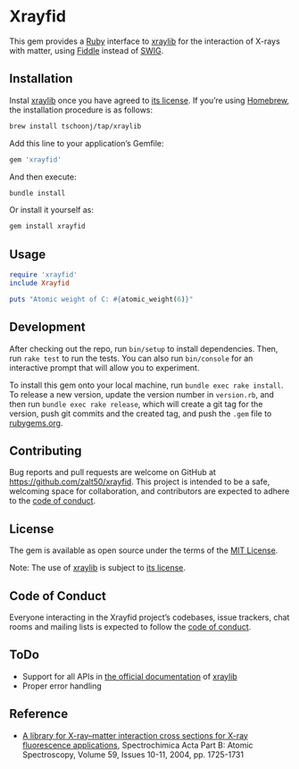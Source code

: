 # Xrayfid

This gem provides a [Ruby](https://www.ruby-lang.org) interface to
[xraylib](https://github.com/tschoonj/xraylib) for the interaction of
X-rays with matter, using [Fiddle](https://github.com/ruby/fiddle)
instead of [SWIG](http://www.swig.org).

## Installation

Instal [xraylib](https://github.com/tschoonj/xraylib) once you have
agreed to [its
license](https://github.com/tschoonj/xraylib/blob/master/license_all.txt).
If you’re using [Homebrew](https://brew.sh), the installation procedure
is as follows:

``` sh
brew install tschoonj/tap/xraylib
```

Add this line to your application’s Gemfile:

``` ruby
gem 'xrayfid'
```

And then execute:

``` sh
bundle install
```

Or install it yourself as:

``` sh
gem install xrayfid
```

## Usage

``` ruby
require 'xrayfid'
include Xrayfid

puts "Atomic weight of C: #{atomic_weight(6)}"
```

## Development

After checking out the repo, run `bin/setup` to install dependencies.
Then, run `rake test` to run the tests. You can also run `bin/console`
for an interactive prompt that will allow you to experiment.

To install this gem onto your local machine, run
`bundle exec rake install`. To release a new version, update the version
number in `version.rb`, and then run `bundle exec rake release`, which
will create a git tag for the version, push git commits and the created
tag, and push the `.gem` file to [rubygems.org](https://rubygems.org).

## Contributing

Bug reports and pull requests are welcome on GitHub at
https://github.com/zalt50/xrayfid. This project is intended to be a
safe, welcoming space for collaboration, and contributors are expected
to adhere to the [code of
conduct](https://github.com/zalt50/xrayfid/blob/main/CODE_OF_CONDUCT.md).

## License

The gem is available as open source under the terms of the [MIT
License](https://opensource.org/licenses/MIT).

Note: The use of [xraylib](https://github.com/tschoonj/xraylib) is
subject to [its
license](https://github.com/tschoonj/xraylib/blob/master/license_all.txt).

## Code of Conduct

Everyone interacting in the Xrayfid project’s codebases, issue trackers,
chat rooms and mailing lists is expected to follow the [code of
conduct](https://github.com/zalt50/xrayfid/blob/main/CODE_OF_CONDUCT.md).

## ToDo

- Support for all APIs in [the official
  documentation](http://github.com/tschoonj/xraylib/wiki) of
  [xraylib](https://github.com/tschoonj/xraylib)
- Proper error handling

## Reference

- [A library for X-ray–matter interaction cross sections for X-ray
  fluorescence applications](https://doi.org/10.1016/j.sab.2004.03.014),
  Spectrochimica Acta Part B: Atomic Spectroscopy, Volume 59, Issues
  10-11, 2004, pp. 1725-1731

